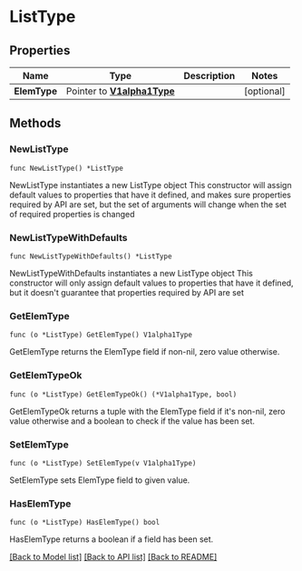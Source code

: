 # ListType

## Properties

Name | Type | Description | Notes
------------ | ------------- | ------------- | -------------
**ElemType** | Pointer to [**V1alpha1Type**](V1alpha1Type.md) |  | [optional] 

## Methods

### NewListType

`func NewListType() *ListType`

NewListType instantiates a new ListType object
This constructor will assign default values to properties that have it defined,
and makes sure properties required by API are set, but the set of arguments
will change when the set of required properties is changed

### NewListTypeWithDefaults

`func NewListTypeWithDefaults() *ListType`

NewListTypeWithDefaults instantiates a new ListType object
This constructor will only assign default values to properties that have it defined,
but it doesn't guarantee that properties required by API are set

### GetElemType

`func (o *ListType) GetElemType() V1alpha1Type`

GetElemType returns the ElemType field if non-nil, zero value otherwise.

### GetElemTypeOk

`func (o *ListType) GetElemTypeOk() (*V1alpha1Type, bool)`

GetElemTypeOk returns a tuple with the ElemType field if it's non-nil, zero value otherwise
and a boolean to check if the value has been set.

### SetElemType

`func (o *ListType) SetElemType(v V1alpha1Type)`

SetElemType sets ElemType field to given value.

### HasElemType

`func (o *ListType) HasElemType() bool`

HasElemType returns a boolean if a field has been set.


[[Back to Model list]](../README.md#documentation-for-models) [[Back to API list]](../README.md#documentation-for-api-endpoints) [[Back to README]](../README.md)


